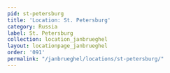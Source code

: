 ```yaml
---
pid: st-petersburg
title: 'Location: St. Petersburg'
category: Russia
label: St. Petersburg
collection: location_janbrueghel
layout: locationpage_janbrueghel
order: '091'
permalink: "/janbrueghel/locations/st-petersburg/"
---
```

